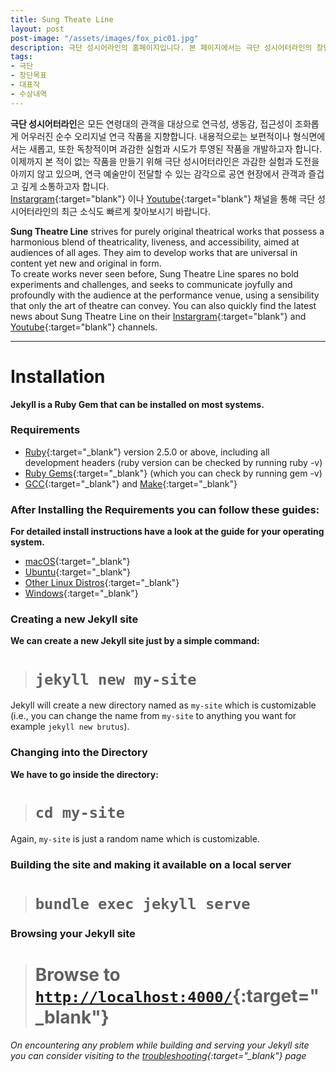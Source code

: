 ```yaml
---
title: Sung Theate Line
layout: post
post-image: "/assets/images/fox_pic01.jpg"
description: 극단 성시어라인의 홈페이지입니다. 본 페이지에서는 극단 성시어터라인의 창단 취지 및 연혁, 대표 작품을 포함하여 다양한 정보를 찾아볼 수 있습니다.  You can find information about Sung Theatre Line, such as its founding purpose and history, representative works, and awards history.  
tags:
- 극단
- 창단목표
- 대표작
- 수상내역
---
```

 
**극단 성시어터라인**은 모든 연령대의 관객을 대상으로 연극성, 생동감, 접근성이 조화롭게 어우러진 순수 오리지널 연극 작품을 지향합니다.
내용적으로는 보편적이나 형식면에서는 새롭고, 또한 독창적이며 과감한 실험과 시도가 투영된 작품을 개발하고자 합니다.
이제까지 본 적이 없는 작품을 만들기 위해 극단 성시어터라인은 과감한 실험과 도전을 아끼지 않고 있으며, 연극 예술만이 전달할 수 있는 감각으로 공연 현장에서 관객과 즐겁고 깊게 소통하고자 합니다.  
[Instargram](https://www.instagram.com/sungtheatreline/){:target="blank"} 이나 [Youtube](https://www.youtube.com/@%EA%B7%B9%EB%8B%A8%EC%84%B1%EC%8B%9C%EC%96%B4%ED%84%B0%EB%9D%BC%EC%9D%B8){:target="blank"} 채널을 통해 극단 성시어터라인의 최근 소식도 빠르게 찾아보시기 바랍니다.

**Sung Theatre Line** strives for purely original theatrical works that possess a harmonious blend of theatricality, liveness, and accessibility, aimed at audiences of all ages. 
They aim to develop works that are universal in content yet new and original in form.  
To create works never seen before, Sung Theatre Line spares no bold experiments and challenges, and seeks to communicate joyfully and profoundly with the audience at the performance venue, using a sensibility that only the art of theatre can convey.
You can also quickly find the latest news about Sung Theatre Line on their [Instargram](https://www.instagram.com/sungtheatreline/){:target="blank"} and [Youtube](https://www.youtube.com/@%EA%B7%B9%EB%8B%A8%EC%84%B1%EC%8B%9C%EC%96%B4%ED%84%B0%EB%9D%BC%EC%9D%B8){:target="blank"} channels.

---

# Installation
**Jekyll is a Ruby Gem that can be installed on most systems.**
### Requirements
* [Ruby](https://www.ruby-lang.org/en/downloads/){:target="_blank"} version 2.5.0 or above, including all development headers (ruby version can be checked by running ruby -v)
* [Ruby Gems](https://rubygems.org/pages/download){:target="_blank"} (which you can check by running gem -v)
* [GCC](https://gcc.gnu.org/install/){:target="_blank"} and [Make](https://www.gnu.org/software/make/){:target="_blank"}

### After Installing the Requirements you can follow these guides:
**For detailed install instructions have a look at the guide for your operating system.**
* [macOS](https://jekyllrb.com/docs/installation/macos/){:target="_blank"}
* [Ubuntu](https://jekyllrb.com/docs/installation/ubuntu/){:target="_blank"}
* [Other Linux Distros](https://jekyllrb.com/docs/installation/other-linux/){:target="_blank"}
* [Windows](https://jekyllrb.com/docs/installation/windows/){:target="_blank"}

### Creating a new Jekyll site
**We can create a new Jekyll site just by a simple command:**<br>
> # `jekyll new my-site`

Jekyll will create a new directory named as `my-site` which is customizable (i.e., you can change the name from `my-site` to anything you want for example `jekyll new brutus`).

### Changing into the Directory
**We have to go inside the directory:**<br>
> # `cd my-site`

Again, `my-site` is just a random name which is customizable.

### Building the site and making it available on a local server
> # `bundle exec jekyll serve`

### Browsing your Jekyll site
> # Browse to [`http://localhost:4000/`](http://localhost:4000/){:target="_blank"}

###### On encountering any problem while building and serving your Jekyll site you can consider visiting to the [troubleshooting](https://jekyllrb.com/docs/troubleshooting/#configuration-problems){:target="_blank"} page